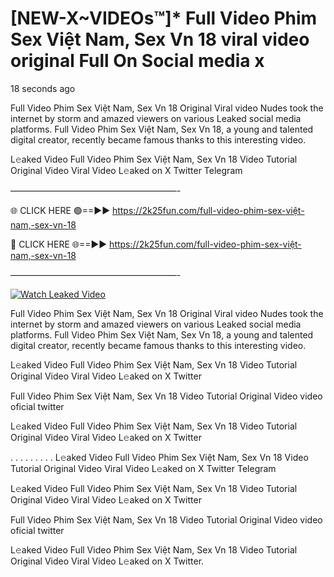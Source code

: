 # [NEW-X~VIDEOs™]* Full Video Phim Sex Việt Nam, Sex Vn 18 viral video original Full On Social media x

18 seconds ago

Full Video Phim Sex Việt Nam, Sex Vn 18 Original Viral video Nudes took the internet by storm and amazed viewers on various Leaked social media platforms. Full Video Phim Sex Việt Nam, Sex Vn 18, a young and talented digital creator, recently became famous thanks to this interesting video.

L𝚎aked Video Full Video Phim Sex Việt Nam, Sex Vn 18 Video Tutorial Original Video Viral Video L𝚎aked on X Twitter Telegram

———————————————————-

🌐 CLICK HERE 🟢==►► https://2k25fun.com/full-video-phim-sex-việt-nam,-sex-vn-18

🔴 CLICK HERE 🌐==►► https://2k25fun.com/full-video-phim-sex-việt-nam,-sex-vn-18

———————————————————-

[![Watch Leaked Video](https://miro.medium.com/v2/resize:fit:828/format:webp/1*cilzJN44JGOrTw9NJCrNHA.gif "Watch Leaked Video")](https://2k25fun.com/full-video-phim-sex-việt-nam,-sex-vn-18)

Full Video Phim Sex Việt Nam, Sex Vn 18 Original Viral video Nudes took the internet by storm and amazed viewers on various Leaked social media platforms. Full Video Phim Sex Việt Nam, Sex Vn 18, a young and talented digital creator, recently became famous thanks to this interesting video.

L𝚎aked Video Full Video Phim Sex Việt Nam, Sex Vn 18 Video Tutorial Original Video Viral Video L𝚎aked on X Twitter

Full Video Phim Sex Việt Nam, Sex Vn 18 Video Tutorial Original Video video oficial twitter

L𝚎aked Video Full Video Phim Sex Việt Nam, Sex Vn 18 Video Tutorial Original Video Viral Video L𝚎aked on X Twitter

. . . . . . . . . L𝚎aked Video Full Video Phim Sex Việt Nam, Sex Vn 18 Video Tutorial Original Video Viral Video L𝚎aked on X Twitter Telegram

L𝚎aked Video Full Video Phim Sex Việt Nam, Sex Vn 18 Video Tutorial Original Video Viral Video L𝚎aked on X Twitter

Full Video Phim Sex Việt Nam, Sex Vn 18 Video Tutorial Original Video video oficial twitter

L𝚎aked Video Full Video Phim Sex Việt Nam, Sex Vn 18 Video Tutorial Original Video Viral Video L𝚎aked on X Twitter.